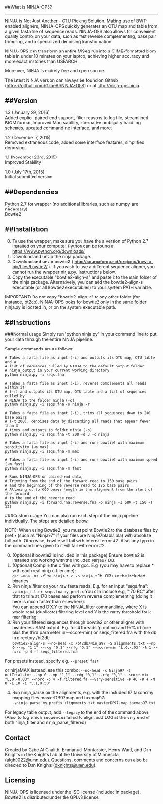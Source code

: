 
##What is NINJA-OPS?

---


NINJA is Not Just Another - OTU Picking Solution. Making use of BWT-enabled aligners, NINJA-OPS quickly generates an OTU map
and table from a given fasta file of sequence reads. NINJA-OPS also allows for convenient quality control on your data, such
as fast reverse complementing, base pair trimming, and a specialized denoising transformation.

NINJA-OPS can transform an entire MiSeq run into a QIIME-formatted biom table in under 10 minutes on your laptop, achieving higher accuracy and more exact matches than USEARCH.

Moreover, NINJA is entirely free and open source. 

The latest NINJA version can always be found on Github (https://github.com/GabeAl/NINJA-OPS) or at http://ninja-ops.ninja.


##Version
---
1.3 (January 29, 2016)  
Added explicit paired-end support, filter reasons to log file, streamlined BIOM format, improved Mac stability, alternative ambiguity handling schemes, updated commandline interface, and more.

1.2 (December 7, 2015)  
Removed extraneous code, added some interface features, simplified denoising.  

1.1 (November 23rd, 2015)  
Improved Stability  

1.0 (July 17th, 2015)  
Initial submitted version  

##Dependencies
---


Python 2.7 for wrapper (no additional libraries, such as numpy, are necessary)  
Bowtie2



##Installation
---



0. To use the wrapper, make sure you have the a version of Python 2.7 installed on your computer. Python can be found at https://www.python.org/downloads/
1. Download and unzip the ninja package.
2. Download and unzip bowtie2 ( http://sourceforge.net/projects/bowtie-bio/files/bowtie2/ ). If you wish to use a different sequence aligner, you cannot run the wrapper ninja.py. Instructions below.
3. Copy the executable "bowtie2-align-s" and paste it to the main folder of the ninja package. Alternatively, you can add the bowtie2-align-s executable (or all Bowtie2 executables) to your system PATH variable.

IMPORTANT: Do not copy "bowtie2-align-s" to any other folder (for instance, bt2db). NINJA-OPS looks for bowtie2 only in the same folder ninja.py is located in, or on the system executable path.

##Instructions
---

###Normal usage
Simply run "python ninja.py" in your command line to put your data through the entire NINJA pipeline. 

Sample commands are as follows:

```
# Takes a fasta file as input (-i) and outputs its OTU map, OTU table and a
# list of sequences culled by NINJA to the default output folder
# ninja_output in your current working directory
python ninja.py -i seqs.fna 

# Takes a fasta file as input (-i), reverse complements all reads within it
# (-r) and outputs its OTU map, OTU table and a list of sequences culled by
# NINJA to the folder ninja (-o)
python ninja.py -i seqs.fna -o ninja -r

# Takes a fasta file as input (-i), trims all sequences down to 200 base pairs
# (-t 200), denoises data by discarding all reads that appear fewer than 3
# times and outputs to folder ninja (-o)
python ninja.py -i seqs.fna -t 200 -d 3 -o ninja

# Takes a fasta file as input (-i) and runs bowtie2 with maximum sensitivity (-m max)
python ninja.py -i seqs.fna -m max

# Takes a fasta file as input (-i) and runs bowtie2 with maximum speed (-m fast)
python ninja.py -i seqs.fna -m fast

# Runs NINJA-OPS on paired-end data,
# Trimming from the end of the forward read to 150 base pairs
# and the beginning of the reverse read to 125 base pairs
# Allowing up to 600 bases length in the alignment from the start of the forward
# to the end of the reverse read
python ninja.py -i forward.fna,reverse.fna -o ninja -I 600 -t 150 -T 125
```


###Custom usage
You can also run each step of the ninja pipeline individually. The steps are detailed below.

NOTE: When using Bowtie2, you must point Bowtie2 to the database files by prefix (such as "Ninja97" if your files are Ninja97blabla.bla) with absolute full path. Otherwise, bowtie will fail with internal error #2. Also, any typo in the commandlines given to it will fail with error #2.


0. (Optional if bowtie2 is included in this package) Ensure bowtie2 is installed and working with the included Ninja97 DB.
1. (Optional) Compile the c files with gcc. E.g. (you may have to replace * with each real ninja c filename):  
	```gcc -m64 -O3 -flto ninja_*.c -o ninja_*```
1b. OR use the included binaries
2. Run ninja_filter on your raw fasta reads. E.g. for an input "seqs.fna":  
	```./ninja_filter seqs.fna my_prefix```
You can include e.g, "170 RC" after that to trim at 170 bases and perform reverse complementing (doing it here is much faster than elsewhere).  
You can append D X.Y to the NINJA_filter commandline, where X is whole read (duplicate) filtering level and Y is the rarity threshold for k-mer filtering.
3. Run your filtered sequences through bowtie2 or other aligner with headerless SAM output. E.g. for 4 threads (p option) and 97% id (one plus the third parameter in --score-min) on seqs_filtered.fna with the db in directory /bt2db:  
	```bowtie2-align-s --no-head -x /bt2db/Ninja97 -S alignments.txt --np 0 --mp "1,1" --rdg "0,1" --rfg "0,1" --score-min "L,0,-.03" -k 1 --norc -p 4 -f seqs_filtered.fna```
	
For presets instead, specify e.g. ```--preset fast```

or ninjaMAX instead, use this combo: ```--no-head -x Ninja97 -S outTrial.txt --np 0 --mp "1,1" --rdg "0,1" --rfg "0,1" --score-min "L,0,-0.03" --norc -p 4 -f filtered.fa --very-sensitive -D 40 -R 4 -N 0 -L 10 -i "S,1,0.50"```
	
4. Run ninja_parse on the alignments, e.g. with the included 97 taxonomy mapping files masterDB97.map and taxmap97:  
	```./ninja_parse my_prefix alignments.txt masterDB97.map taxmap97.txt```
	
For legacy table output, add ``--legacy`` to the end of the command above
(Also, to log which sequences failed to align, add LOG at the very end of both ninja_filter and ninja_parse_filtered)


Contact
---

Created by Gabe Al Ghalith, Emmanuel Montassier, Henry Ward, and Dan Knights in the Knights Lab at the University of Minnesota (algh0022@umn.edu). Questions, comments and concerns can also be directed to Dan Knights (dknights@umn.edu).


Licensing
---
NINJA-OPS is licensed under the ISC license (included in package). Bowtie2 is distributed under the GPLv3 license. 
